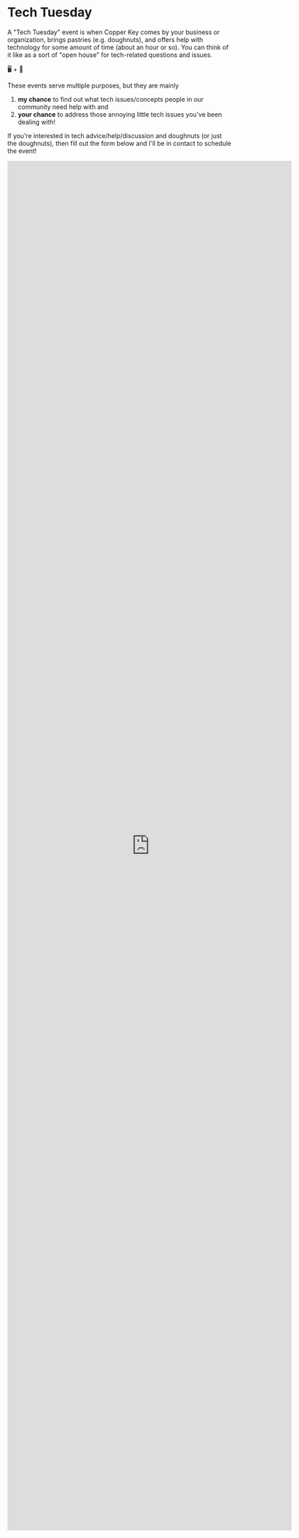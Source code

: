 # Tech Tuesday

A "Tech Tuesday" event is when Copper Key comes by your business or organization, brings pastries (e.g. doughnuts), and offers help with technology for some amount of time (about an hour or so). 
You can think of it like as a sort of "open house" for tech-related questions and issues.

🖥️ + 🍩

These events serve multiple purposes, but they are mainly
1) **my chance** to find out what tech issues/concepts people in our community need help with and
2) **your chance** to address those annoying little tech issues you've been dealing with!

If you're interested in tech advice/help/discussion and doughnuts (or just the doughnuts), then fill out the form below and I'll be in contact to schedule the event!


<iframe src="https://docs.google.com/forms/d/e/1FAIpQLScdNchhQ5CsZdkWgPynK4BhGD0aAuo9QAWVCDcdXnUiTm7S6g/viewform?embedded=true" width="640" height="3079" frameborder="0" marginheight="0" marginwidth="0">Loading…</iframe>
